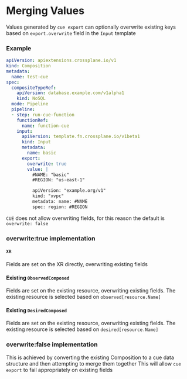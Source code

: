# Merging Values

Values generated by `cue export` can optionally overwrite existing keys based on `export.overwrite` field in the `Input` template

### Example

```yaml
apiVersion: apiextensions.crossplane.io/v1
kind: Composition
metadata:
  name: test-cue
spec:
  compositeTypeRef:
    apiVersion: database.example.com/v1alpha1
    kind: NoSQL
  mode: Pipeline
  pipeline:
  - step: run-cue-function
    functionRef:
      name: function-cue
    input:
      apiVersion: template.fn.crossplane.io/v1beta1
      kind: Input
      metadata:
        name: basic
      export:
        overwrite: true
        value: |
          #NAME: "basic"
          #REGION: "us-east-1"

          apiVersion: "example.org/v1"
          kind: "xvpc"
          metadata: name: #NAME
          spec: region: #REGION
```

`CUE` does not allow overwriting fields, for this reason the default is `overwrite: false`

### overwrite:true implementation

#### `XR`

Fields are set on the XR directly, overwriting existing fields

#### Existing `ObservedComposed`

Fields are set on the existing resource, overwriting existing fields.  The existing resource is selected based on `observed[resource.Name]`

#### Existing `DesiredComposed`

Fields are set on the existing resource, overwriting existing fields.  The existing resource is selected based on `desired[resource.Name]`

### overwrite:false implementation

This is achieved by converting the existing Composition to a cue data structure and then attempting to merge them together
This will allow `cue export` to fail appropriately on existing fields